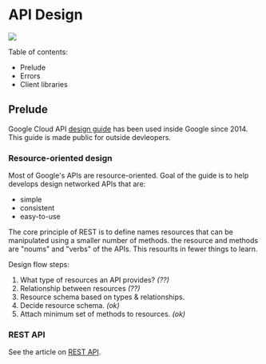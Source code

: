 # API Design
![](https://static.apiary.io/assets/3PBYeVhR.png)

Table of contents:
- Prelude
- Errors
- Client libraries

## Prelude

Google Cloud API [design guide](https://cloud.google.com/apis/design)
has been used inside Google since 2014. This guide is made public for
outside devleopers.

### Resource-oriented design
Most of Google's APIs are resource-oriented. Goal of the guide is to
help develops design networked APIs that are: 
- simple
- consistent
- easy-to-use

The core principle of REST is to define names resources that can be
manipulated using a smaller number of methods. the resource and
methods are "noums" and "verbs" of the APIs. This resourlts in fewer
things to learn.

Design flow steps:
1. What type of resources an API provides? _(??)_
2. Relationship between resources _(??)_
3. Resource schema based on types & relationships.
4. Decide resource schema. _(ok)_
5. Attach minimum set of methods to resources. _(ok)_

### REST API
See the article on [REST API]().
